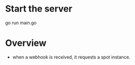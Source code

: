 # Start the server 

go run main.go


# Overview
- when a webhook is received, it requests a spot instance.
